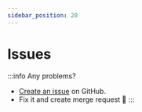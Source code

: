 ```yaml
---
sidebar_position: 20
---
```


# Issues

:::info
Any problems?

- [Create an issue](https://github.com/inferusvv/react-native-unicorn-modals/issues) on GitHub.
- Fix it and create merge request 💪
:::
